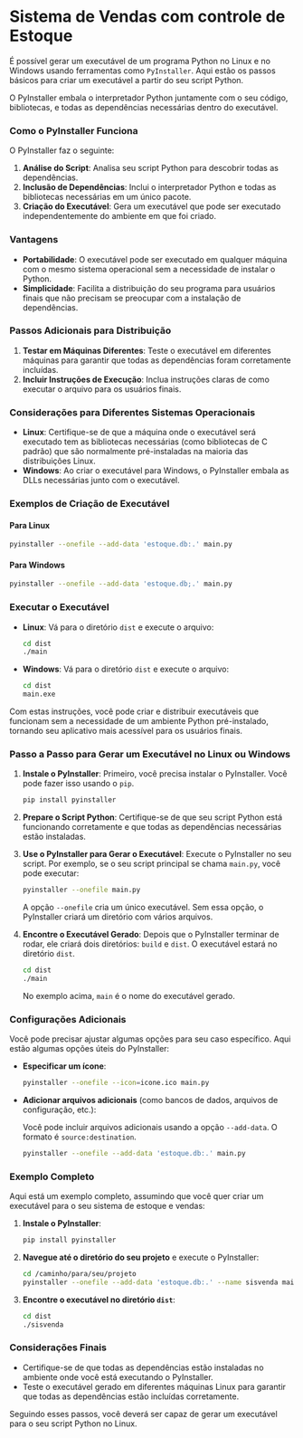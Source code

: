 # Sistema de Vendas com controle de Estoque

É possível gerar um executável de um programa Python no Linux e no Windows usando ferramentas como `PyInstaller`. Aqui estão os passos básicos para criar um executável a partir do seu script Python.

O PyInstaller embala o interpretador Python juntamente com o seu código, bibliotecas, e todas as dependências necessárias dentro do executável.

### Como o PyInstaller Funciona

O PyInstaller faz o seguinte:

1. **Análise do Script**: Analisa seu script Python para descobrir todas as dependências.
2. **Inclusão de Dependências**: Inclui o interpretador Python e todas as bibliotecas necessárias em um único pacote.
3. **Criação do Executável**: Gera um executável que pode ser executado independentemente do ambiente em que foi criado.

### Vantagens

- **Portabilidade**: O executável pode ser executado em qualquer máquina com o mesmo sistema operacional sem a necessidade de instalar o Python.
- **Simplicidade**: Facilita a distribuição do seu programa para usuários finais que não precisam se preocupar com a instalação de dependências.

### Passos Adicionais para Distribuição

1. **Testar em Máquinas Diferentes**: Teste o executável em diferentes máquinas para garantir que todas as dependências foram corretamente incluídas.
2. **Incluir Instruções de Execução**: Inclua instruções claras de como executar o arquivo para os usuários finais.

### Considerações para Diferentes Sistemas Operacionais

- **Linux**: Certifique-se de que a máquina onde o executável será executado tem as bibliotecas necessárias (como bibliotecas de C padrão) que são normalmente pré-instaladas na maioria das distribuições Linux.
- **Windows**: Ao criar o executável para Windows, o PyInstaller embala as DLLs necessárias junto com o executável.

### Exemplos de Criação de Executável

#### Para Linux

```bash
pyinstaller --onefile --add-data 'estoque.db:.' main.py
```

#### Para Windows

```bash
pyinstaller --onefile --add-data 'estoque.db;.' main.py
```

### Executar o Executável

- **Linux**: Vá para o diretório `dist` e execute o arquivo:

  ```bash
  cd dist
  ./main
  ```

- **Windows**: Vá para o diretório `dist` e execute o arquivo:

  ```cmd
  cd dist
  main.exe
  ```

Com estas instruções, você pode criar e distribuir executáveis que funcionam sem a necessidade de um ambiente Python pré-instalado, tornando seu aplicativo mais acessível para os usuários finais.

### Passo a Passo para Gerar um Executável no Linux ou Windows

1. **Instale o PyInstaller**:
   Primeiro, você precisa instalar o PyInstaller. Você pode fazer isso usando o `pip`.

   ```bash
   pip install pyinstaller
   ```

2. **Prepare o Script Python**:
   Certifique-se de que seu script Python está funcionando corretamente e que todas as dependências necessárias estão instaladas.

3. **Use o PyInstaller para Gerar o Executável**:
   Execute o PyInstaller no seu script. Por exemplo, se o seu script principal se chama `main.py`, você pode executar:

   ```bash
   pyinstaller --onefile main.py
   ```

   A opção `--onefile` cria um único executável. Sem essa opção, o PyInstaller criará um diretório com vários arquivos.

4. **Encontre o Executável Gerado**:
   Depois que o PyInstaller terminar de rodar, ele criará dois diretórios: `build` e `dist`. O executável estará no diretório `dist`.

   ```bash
   cd dist
   ./main
   ```

   No exemplo acima, `main` é o nome do executável gerado.

### Configurações Adicionais

Você pode precisar ajustar algumas opções para seu caso específico. Aqui estão algumas opções úteis do PyInstaller:

- **Especificar um ícone**:

  ```bash
  pyinstaller --onefile --icon=icone.ico main.py
  ```

- **Adicionar arquivos adicionais** (como bancos de dados, arquivos de configuração, etc.):

  Você pode incluir arquivos adicionais usando a opção `--add-data`. O formato é `source:destination`.

  ```bash
  pyinstaller --onefile --add-data 'estoque.db:.' main.py
  ```

### Exemplo Completo

Aqui está um exemplo completo, assumindo que você quer criar um executável para o seu sistema de estoque e vendas:

1. **Instale o PyInstaller**:

   ```bash
   pip install pyinstaller
   ```

2. **Navegue até o diretório do seu projeto** e execute o PyInstaller:

   ```bash
   cd /caminho/para/seu/projeto
   pyinstaller --onefile --add-data 'estoque.db:.' --name sisvenda main.py
   ```

3. **Encontre o executável no diretório `dist`**:

   ```bash
   cd dist
   ./sisvenda
   ```

### Considerações Finais

- Certifique-se de que todas as dependências estão instaladas no ambiente onde você está executando o PyInstaller.
- Teste o executável gerado em diferentes máquinas Linux para garantir que todas as dependências estão incluídas corretamente.

Seguindo esses passos, você deverá ser capaz de gerar um executável para o seu script Python no Linux.